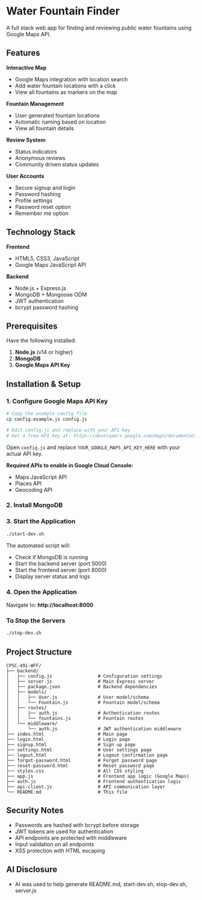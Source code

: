 # Water Fountain Finder

A full stack web app for finding and reviewing public water fountains using Google Maps API.

## Features

**Interactive Map**
- Google Maps integration with location search
- Add water fountain locations with a click
- View all fountains as markers on the map

**Fountain Management**
- User generated fountain locations
- Automatic naming based on location
- View all fountain details

**Review System**
- Status indicators
- Anonymous reviews
- Community driven status updates

**User Accounts**
- Secure signup and login
- Password hashing
- Profile settings
- Password reset option
- Remember me option

## Technology Stack

**Frontend**
- HTML5, CSS3, JavaScript
- Google Maps JavaScript API

**Backend**
- Node.js + Express.js
- MongoDB + Mongoose ODM
- JWT authentication
- bcrypt password hashing

## Prerequisites

Have the following installed:

1. **Node.js** (v14 or higher)
2. **MongoDB**
3. **Google Maps API Key**

## Installation & Setup

### 1. Configure Google Maps API Key

```bash
# Copy the example config file
cp config.example.js config.js

# Edit config.js and replace with your API key
# Get a free API key at: https://developers.google.com/maps/documentation/javascript/get-api-key
```

Open `config.js` and replace `YOUR_GOOGLE_MAPS_API_KEY_HERE` with your actual API key.

**Required APIs to enable in Google Cloud Console:**
- Maps JavaScript API
- Places API
- Geocoding API

### 2. Install MongoDB

### 3. Start the Application

```bash
./start-dev.sh
```

The automated script will:
- Check if MongoDB is running
- Start the backend server (port 5000)
- Start the frontend server (port 8000)
- Display server status and logs

### 4. Open the Application

Navigate to:
**http://localhost:8000**

### To Stop the Servers

```bash
./stop-dev.sh
```

## Project Structure

```
CPSC-491-WFF/
├── backend/
│   ├── config.js                 # Configuration settings
│   ├── server.js                 # Main Express server
│   ├── package.json              # Backend dependencies
│   ├── models/
│   │   ├── User.js               # User model/schema
│   │   └── Fountain.js           # Fountain model/schema
│   ├── routes/
│   │   ├── auth.js               # Authentication routes
│   │   └── fountains.js          # Fountain routes
│   └── middleware/
│       └── auth.js               # JWT authentication middleware
├── index.html                    # Main page
├── login.html                    # Login page
├── signup.html                   # Sign up page
├── settings.html                 # User settings page
├── logout.html                   # Logout confirmation page
├── forgot-password.html          # Forgot password page
├── reset-password.html           # Reset password page
├── styles.css                    # All CSS styling
├── app.js                        # Frontend app logic (Google Maps)
├── auth.js                       # Frontend authentication logic
├── api-client.js                 # API communication layer
└── README.md                     # This file
```

## Security Notes

- Passwords are hashed with bcrypt before storage
- JWT tokens are used for authentication
- API endpoints are protected with middleware
- Input validation on all endpoints
- XSS protection with HTML escaping

## AI Disclosure

- AI was used to help generate README.md, start-dev.sh, stop-dev.sh, server.js
